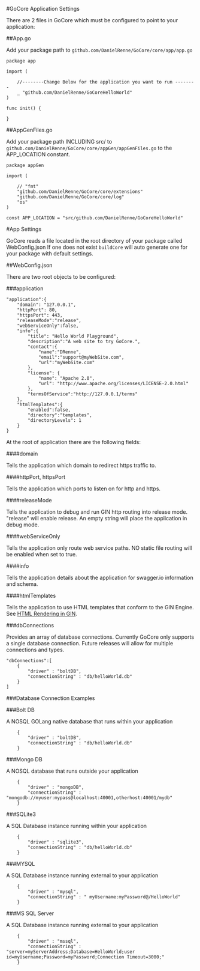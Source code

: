 #GoCore Application Settings

There are 2 files in GoCore which must be configured to point to your application:

##App.go

Add your package path to `github.com/DanielRenne/GoCore/core/app/app.go`

	package app
	
	import (
	
		//--------Change Below for the application you want to run --------
		_ "github.com/DanielRenne/GoCoreHelloWorld"
	)
	
	func init() {
	
	}

##AppGenFiles.go

Add your package path INCLUDING src/ to `github.com/DanielRenne/GoCore/core/appGen/appGenFiles.go` to the APP_LOCATION constant.

	package appGen
	
	import (
	
		// "fmt"
		"github.com/DanielRenne/GoCore/core/extensions"
		"github.com/DanielRenne/GoCore/core/log"
		"os"
	)
	
	const APP_LOCATION = "src/github.com/DanielRenne/GoCoreHelloWorld"

#App Settings

GoCore reads a file located in the root directory of your package called WebConfig.json  If one does not exist `buildCore` will auto generate one for your package with default settings.

##WebConfig.json

There are two root objects to be configured:

###application



	"application":{
	    "domain": "127.0.0.1",
	    "httpPort": 80,
	    "httpsPort": 443, 
	    "releaseMode":"release",
	    "webServiceOnly":false,
	    "info":{
	    	"title": "Hello World Playground",
	    	"description":"A web site to try GoCore.",
	    	"contact":{
	    		"name":"DRenne",
	    		"email":"support@myWebSite.com",
	    		"url":"myWebSite.com"
	    	},
	    	"license": {
	    		"name": "Apache 2.0",
	  			"url": "http://www.apache.org/licenses/LICENSE-2.0.html"
	    	},
	    	"termsOfService":"http://127.0.0.1/terms"
	    },
		"htmlTemplates":{
			"enabled":false,
			"directory":"templates",
			"directoryLevels": 1
		}
	}

At the root of application there are the following fields:

####domain

Tells the application which domain to redirect https traffic to.

####httpPort, httpsPort

Tells the application which ports to listen on for http and https.

####releaseMode

Tells the application to debug and run GIN http routing into release mode.  "release" will enable release.  An empty string will place the application in debug mode.

####webServiceOnly

Tells the application only route web service paths.  NO static file routing will be enabled when set to true.

####info

Tells the application details about the application for swagger.io information and schema.

####htmlTemplates

Tells the application to use HTML templates that conform to the GIN Engine.  See [HTML Rendering in GIN](https://github.com/gin-gonic/gin#html-rendering]).


###dbConnections

Provides an array of database connections.  Currently GoCore only supports a single database connection.  Future releases will allow for multiple connections and types.

	"dbConnections":[
		{
			"driver" : "boltDB",
			"connectionString" : "db/helloWorld.db"
		}
	]
###Database Connection Examples

###Bolt DB

A NOSQL GOLang native database that runs within your application

		{
			"driver" : "boltDB",
			"connectionString" : "db/helloWorld.db"
		}

###Mongo DB

A NOSQL database that runs outside your application

		{
			"driver" : "mongoDB",
			"connectionString" : "mongodb://myuser:mypass@localhost:40001,otherhost:40001/mydb"
		}

###SQLite3

A SQL Database instance running within your application

		{
			"driver" : "sqlite3",
			"connectionString" : "db/helloWorld.db"
		}

###MYSQL

A SQL Database instance running external to your application

		{
			"driver" : "mysql",
			"connectionString" : " myUsername:myPassword@/HelloWorld"
		}

###MS SQL Server

A SQL Database instance running external to your application

		{
			"driver" : "mssql",
			"connectionString" : "server=myServerAddress;Database=HelloWorld;user id=myUsername;Password=myPassword;Connection Timeout=3000;"
		}
